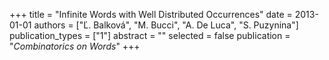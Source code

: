 +++
title = "Infinite Words with Well Distributed Occurrences"
date = 2013-01-01
authors = ["Ľ. Balková", "M. Bucci", "A. De Luca", "S. Puzynina"]
publication_types = ["1"]
abstract = ""
selected = false
publication = "*Combinatorics on Words*"
+++

